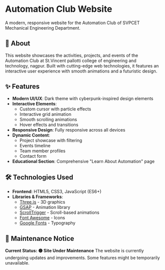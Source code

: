 # Automation Club Website

A modern, responsive website for the Automation Club of SVPCET Mechanical Engineering Department.

## 🌟 About

This website showcases the activities, projects, and events of the Automation Club at St.Vincent pallotti college of engineering and technology, nagpur. Built with cutting-edge web technologies, it features an interactive user experience with smooth animations and a futuristic design.

## ✨ Features

- **Modern UI/UX**: Dark theme with cyberpunk-inspired design elements
- **Interactive Elements**: 
  - Custom cursor with particle effects
  - Interactive grid animation
  - Smooth scrolling animations
  - Hover effects and transitions
- **Responsive Design**: Fully responsive across all devices
- **Dynamic Content**:
  - Project showcase with filtering
  - Events timeline
  - Team member profiles
  - Contact form
- **Educational Section**: Comprehensive "Learn About Automation" page

## 🛠 Technologies Used

- **Frontend**: HTML5, CSS3, JavaScript (ES6+)
- **Libraries & Frameworks**:
  - [Three.js](https://threejs.org/) - 3D graphics
  - [GSAP](https://greensock.com/gsap/) - Animation library
  - [ScrollTrigger](https://greensock.com/scrolltrigger/) - Scroll-based animations
  - [Font Awesome](https://fontawesome.com/) - Icons
  - [Google Fonts](https://fonts.google.com/) - Typography

## 🚨 Maintenance Notice
**Current Status: 🟡 Site Under Maintenance**
The website is currently undergoing updates and improvements. Some features might be temporarily unavailable.
